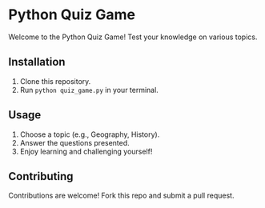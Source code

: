 # Python Quiz Game

Welcome to the Python Quiz Game! Test your knowledge on various topics.

## Installation
1. Clone this repository.
2. Run `python quiz_game.py` in your terminal.

## Usage
1. Choose a topic (e.g., Geography, History).
2. Answer the questions presented.
3. Enjoy learning and challenging yourself!

## Contributing
Contributions are welcome! Fork this repo and submit a pull request.
